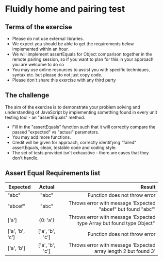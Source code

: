 
# Fluidly home and pairing test



## Terms of the exercise

* Please do not use external libraries.
* We expect you should be able to get the requirements below implemented within an hour. 
* We will implement assertEquals for Object comparison together in the remote pairing session, so if you want to plan for this in your approach you are welcome to do so
* You may use online resources to assist you with specific techniques, syntax etc. but please do not just copy code.
* Please don't share this exercise with any third party


## The challenge

The aim of the exercise is to demonstrate your problem solving and understanding of JavaScript by implementing something found in every unit testing tool - an "assertEquals" method.

* Fill in the "assertEquals" function such that it will correctly compare the passed "expected" vs "actual" parameters.
* You may add more functions.
* Credit will be given for approach, correctly identifying "failed" assertEquals, clean, testable code and coding style.
* The set of tests provided isn't exhaustive - there are cases that they don't handle.


## Assert Equal Requirements list

| Expected   |      Actual      |  Result |
|----------|:-------------:|------:|
| "abc" |  "abc" | Function does not throw error |
| "abcef" |  "abc" | Throws error with message 'Expected "abcef" but found "abc"' |
| ['a'] |  {0: 'a'} | Throws error with message 'Expected type Array but found type Object'' |
| ['a', 'b', 'c'] |  ['a', 'b', 'c'] | Function does not throw error |
| ['a', 'b'] |  ['a', 'b', 'c'] | Throws error with message 'Expected array length 2 but found 3' |